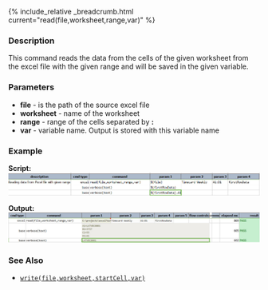 {% include_relative _breadcrumb.html current="read(file,worksheet,range,var)" %}


### Description
This command reads the data from the cells of the given worksheet from the excel file with the given range 
and will be saved in the given variable.


### Parameters
- **file** - is the path of the source excel file
- **worksheet** \- name of the worksheet
- **range** \- range of the cells separated by **:**
- **var** \- variable name. Output is stored with this variable name


### Example
**Script:**<br/>
![script](image/read_01.png)

**Output:**<br/>
![output](image/read_02.png)


### See Also
- [`write(file,worksheet,startCell,var)`](write(file,worksheet,startCell,data))